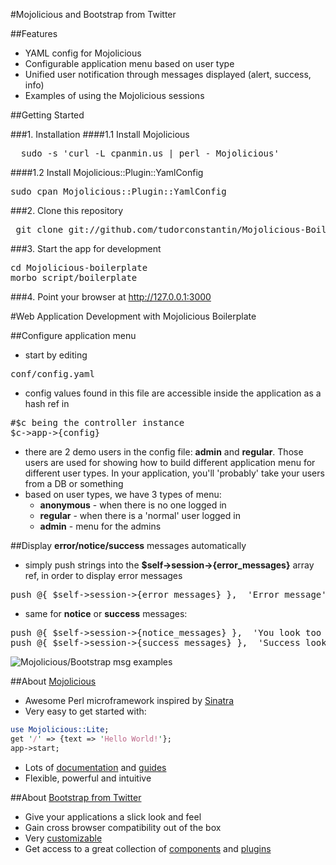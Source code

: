 #Mojolicious and Bootstrap from Twitter

##Features

* YAML config for Mojolicious
* Configurable application menu based on user type
* Unified user notification through messages displayed (alert, success, info)
* Examples of using the Mojolicious sessions


##Getting Started

###1. Installation
####1.1 Install Mojolicious
<pre>  sudo -s 'curl -L cpanmin.us | perl - Mojolicious'</pre>

####1.2 Install Mojolicious::Plugin::YamlConfig
<pre>sudo cpan Mojolicious::Plugin::YamlConfig</pre>


###2. Clone this repository
<pre> git clone git://github.com/tudorconstantin/Mojolicious-Boilerplate.git</pre>

###3. Start the app for development
<pre>cd Mojolicious-boilerplate
morbo script/boilerplate</pre>

###4. Point your browser at http://127.0.0.1:3000

#Web Application Development with Mojolicious Boilerplate

##Configure application menu
* start by editing 
<pre>conf/config.yaml</pre>
* config values found in this file are accessible inside the application as a hash ref in
<pre>#$c being the controller instance
$c->app->{config}</pre>
* there are 2 demo users in the config file: **admin** and **regular**. Those users are used for showing how to build different application menu for different user types. In your application, you'll 'probably' take your users from a DB or something
* based on user types, we have 3 types of menu:
  * **anonymous** - when there is no one logged in
  * **regular** - when there is a 'normal' user logged in
  * **admin**   - menu for the admins

##Display **error/notice/success** messages automatically
* simply push strings into the **$self->session->{error_messages}** array ref, in order to display error messages
 <pre>push @{ $self->session->{error_messages} },  'Error message'</pre>
* same for **notice** or **success** messages:
<pre>push @{ $self->session->{notice_messages} },  'You look too good to be true';
push @{ $self->session->{success_messages} },  'Success looks good on anybody';</pre>

![Mojolicious/Bootstrap msg examples](wiki/images/mojo_messages.jpg)

##About [Mojolicious](http://mojolicio.us)

* Awesome Perl microframework inspired by [Sinatra](http://www.sinatrarb.com/)
* Very easy to get started with:

```perl
use Mojolicious::Lite;
get '/' => {text => 'Hello World!'};
app->start;
```

* Lots of [documentation](http://mojolicio.us/perldoc) and [guides](http://mojolicio.us/perldoc#GUIDES)
* Flexible, powerful and intuitive


##About [Bootstrap from Twitter](http://twitter.github.com/bootstrap/)
* Give your applications a slick look and feel
* Gain cross browser compatibility out of the box
* Very [customizable](http://twitter.github.com/bootstrap/download.html)
* Get access to a great collection of [components](http://twitter.github.com/bootstrap/components.html) and [plugins](http://twitter.github.com/bootstrap/javascript.html)
